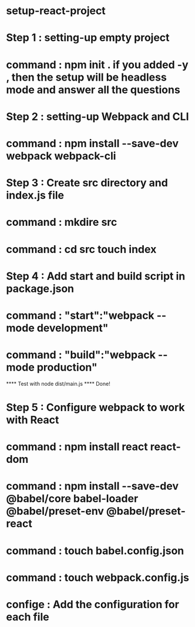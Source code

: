 # setup-react-project
# Step 1 : setting-up empty project
# command : npm init . if  you added -y , then the setup will be headless mode and answer all the questions

# Step 2 : setting-up Webpack and CLI 
# command : npm install --save-dev webpack webpack-cli

# Step 3 : Create src directory and index.js file 
# command : mkdire src
# command : cd src touch  index

# Step 4 : Add start and build script in package.json
# command : "start":"webpack --mode development"
# command : "build":"webpack --mode production"

**** Test with node dist/main.js ****  Done!

# Step 5 : Configure webpack to work with React
# command : npm install react react-dom
# command : npm install --save-dev @babel/core babel-loader @babel/preset-env @babel/preset-react
# command : touch babel.config.json
# command : touch webpack.config.js

# confige : Add the configuration for each file
